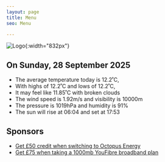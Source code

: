 ```yaml
---
layout: page
title: Menu
seo: Menu

---
```


![Logo](/images/logo.jpg){:width="832px"}

<!-- weather_marker starts -->
## On Sunday, 28 September 2025

- The average temperature today is 12.2˚C,
- With highs of 12.2˚C and lows of 12.2˚C,
- It may feel like 11.85˚C with broken clouds
- The wind speed is 1.92m/s and visibility is 10000m
- The pressure is 1019hPa and humidity is 91%
- The sun will rise at 06:04 and set at 17:53

<!-- weather_marker ends -->

## Sponsors

- [Get £50 credit when switching to Octopus Energy](https://bit.ly/3oD1nnS)
- [Get £75 when taking a 1000mb YouFibre broadband plan](https://aklam.io/91zWhU?)
